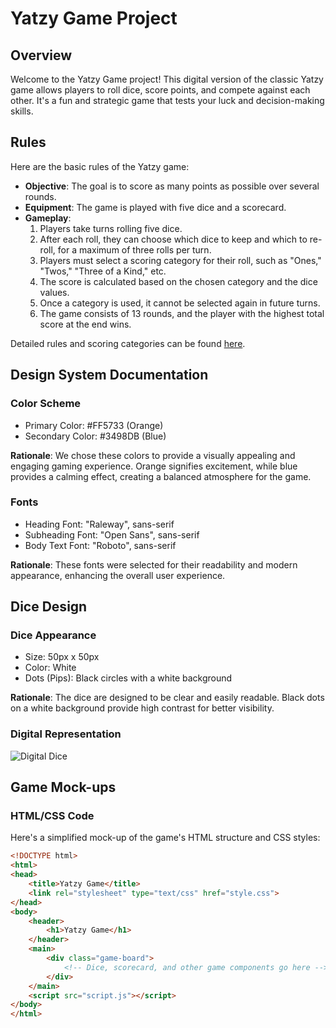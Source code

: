 # Yatzy Game Project

## Overview
Welcome to the Yatzy Game project! This digital version of the classic Yatzy game allows players to roll dice, score points, and compete against each other. It's a fun and strategic game that tests your luck and decision-making skills.

## Rules
Here are the basic rules of the Yatzy game:

- **Objective**: The goal is to score as many points as possible over several rounds.
- **Equipment**: The game is played with five dice and a scorecard.
- **Gameplay**:
  1. Players take turns rolling five dice.
  2. After each roll, they can choose which dice to keep and which to re-roll, for a maximum of three rolls per turn.
  3. Players must select a scoring category for their roll, such as "Ones," "Twos," "Three of a Kind," etc.
  4. The score is calculated based on the chosen category and the dice values.
  5. Once a category is used, it cannot be selected again in future turns.
  6. The game consists of 13 rounds, and the player with the highest total score at the end wins.

Detailed rules and scoring categories can be found [here](https://en.wikipedia.org/wiki/Yatzy).

## Design System Documentation

### Color Scheme
- Primary Color: #FF5733 (Orange)
- Secondary Color: #3498DB (Blue)

**Rationale**: We chose these colors to provide a visually appealing and engaging gaming experience. Orange signifies excitement, while blue provides a calming effect, creating a balanced atmosphere for the game.

### Fonts
- Heading Font: "Raleway", sans-serif
- Subheading Font: "Open Sans", sans-serif
- Body Text Font: "Roboto", sans-serif

**Rationale**: These fonts were selected for their readability and modern appearance, enhancing the overall user experience.

## Dice Design

### Dice Appearance
- Size: 50px x 50px
- Color: White
- Dots (Pips): Black circles with a white background

**Rationale**: The dice are designed to be clear and easily readable. Black dots on a white background provide high contrast for better visibility.

### Digital Representation
![Digital Dice](dice.png)

## Game Mock-ups

### HTML/CSS Code
Here's a simplified mock-up of the game's HTML structure and CSS styles:

```html
<!DOCTYPE html>
<html>
<head>
    <title>Yatzy Game</title>
    <link rel="stylesheet" type="text/css" href="style.css">
</head>
<body>
    <header>
        <h1>Yatzy Game</h1>
    </header>
    <main>
        <div class="game-board">
            <!-- Dice, scorecard, and other game components go here -->
        </div>
    </main>
    <script src="script.js"></script>
</body>
</html>
